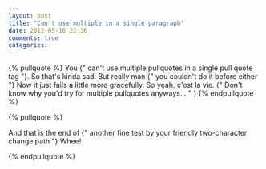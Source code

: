 ```yaml
---
layout: post
title: "Can't use multiple in a single paragraph"
date: 2012-05-16 22:36
comments: true
categories: 
---
```


{% pullquote %}
You {" can't use multiple pullquotes in a single pull quote tag "}. So that's
kinda sad. But really man {" you couldn't do it before either "} Now it just
fails a little more gracefully. So yeah, c'est la vie.  {" Don't know why
you'd try for multiple pullquotes anyways... " }
{% endpullquote %}

{% pullquote %}

And that is the end of {" another fine test by your friendly two-character
change path "}  Whee!

{% endpullquote %}
